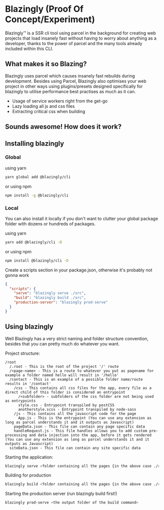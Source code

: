# Blazingly (Proof Of Concept/Experiment)

Blazingly™ is a SSR cli tool using parcel in the background for creating web projects that load insanely fast without having to worry about anything as a developer, thanks to the power of parcel and the many tools already included within this CLI.

## What makes it so Blazing?

Blazingly uses parcel which causes insanely fast rebuilds during development.
Besides using Parcel, Blazingly also optimises your web project in other ways using plugins/presets designed specifically for blazingly to utilise performance best practises as much as it can.

- Usage of service workers right from the get-go
- Lazy loading all js and css files
- Extracting critical css when building

## Sounds awesome! How does it work?

## Installing blazingly

### Global

using yarn

```bash
yarn global add @blazingly/cli
```

or using npm

```bash
npm install -g @blazingly/cli
```

### Local

You can also install it locally if you don't want to clutter your global package folder with dozens or hundreds of packages.

using yarn

```bash
yarn add @blazingly/cli -D
```

or using npm

```bash
npm install @blazingly/cli -D
```

Create a scripts section in your package.json, otherwise it's probably not gonna work

```Json
{
  "scripts": {
    "serve": "blazingly serve ./src",
    "build": "blazingly build ./src",
    "production-server": "blazingly prod-serve"
  }
}
```

## Using blazingly

Well Blazingly has a very strict naming and folder structure convention, besides that you can pretty much do whatever you want.

Project structure:
```
/root
  /.root - This is the root of the project '/' route
  /<page-name> - This is a route to whatever you put as pagename for example a folder named hello will result in '/hello'
  /contact - This is an example of a possible folder name/route results in '/contact'
    /css - This contains all css files for the app, every file as a direct child of this folder is considered an entrypoint
      /<subfolder> - subfolders of the css folder are not being used as entrypoints
      style.css - Entrypoint transpiled by postCSS
      anotherstyle.scss - Entrypoint transpiled by node-sass
    /js - This contains all the javascript code for the page
      App.js - This is the entrypoint (You can use any extension as long as parcel understands it and it outputs as Javascript)
    pageData.json - This file can contain any page specific data
    handleRequest.js - This file handles allows you to add custom pre-processing and data injection into the app, before it gets rendered (You can use any extension as long as parcel understands it and it outputs as Javascript)
  siteData.json - This file can contain any site specific data
```

Starting the application:
```bash
blazingly serve <folder containing all the pages {in the above case ./root}>
```

Building for production
```bash
blazingly build <folder containing all the pages {in the above case ./root}>
```

Starting the production server (run blazingly build first!)
```bash
blazingly prod-serve <the output folder of the build command>
```